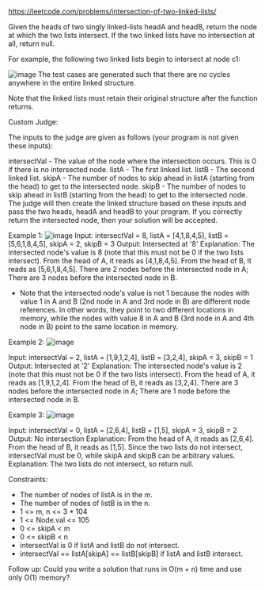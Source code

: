 https://leetcode.com/problems/intersection-of-two-linked-lists/

Given the heads of two singly linked-lists headA and headB, return the node at which the two lists intersect. If the two linked lists have no intersection at all, return null.

For example, the following two linked lists begin to intersect at node c1:

![image](https://user-images.githubusercontent.com/116775790/228139734-3c1d4641-9ae7-4533-84f9-35758602f2eb.png)
The test cases are generated such that there are no cycles anywhere in the entire linked structure.

Note that the linked lists must retain their original structure after the function returns.

Custom Judge:

The inputs to the judge are given as follows (your program is not given these inputs):

intersectVal - The value of the node where the intersection occurs. This is 0 if there is no intersected node.
listA - The first linked list.
listB - The second linked list.
skipA - The number of nodes to skip ahead in listA (starting from the head) to get to the intersected node.
skipB - The number of nodes to skip ahead in listB (starting from the head) to get to the intersected node.
The judge will then create the linked structure based on these inputs and pass the two heads, headA and headB to your program. If you correctly return the intersected node, then your solution will be accepted.


Example 1:
![image](https://user-images.githubusercontent.com/116775790/228139891-b7e0c943-5cc4-4a85-80a5-b8f0ffddcb20.png)
Input: intersectVal = 8, listA = [4,1,8,4,5], listB = [5,6,1,8,4,5], skipA = 2, skipB = 3
Output: Intersected at '8'
Explanation: The intersected node's value is 8 (note that this must not be 0 if the two lists intersect).
From the head of A, it reads as [4,1,8,4,5]. From the head of B, it reads as [5,6,1,8,4,5]. There are 2 nodes before the intersected node in A; There are 3 nodes before the intersected node in B.
- Note that the intersected node's value is not 1 because the nodes with value 1 in A and B (2nd node in A and 3rd node in B) are different node references. In other words, they point to two different locations in memory, while the nodes with value 8 in A and B (3rd node in A and 4th node in B) point to the same location in memory.

Example 2:
![image](https://user-images.githubusercontent.com/116775790/228140006-fe6f4c85-0c57-4e23-aa14-b2bdba48d395.png)

Input: intersectVal = 2, listA = [1,9,1,2,4], listB = [3,2,4], skipA = 3, skipB = 1
Output: Intersected at '2'
Explanation: The intersected node's value is 2 (note that this must not be 0 if the two lists intersect).
From the head of A, it reads as [1,9,1,2,4]. From the head of B, it reads as [3,2,4]. There are 3 nodes before the intersected node in A; There are 1 node before the intersected node in B.

Example 3:
![image](https://user-images.githubusercontent.com/116775790/228140111-581ca736-41d8-4e50-a924-1afe97b6397e.png)

Input: intersectVal = 0, listA = [2,6,4], listB = [1,5], skipA = 3, skipB = 2
Output: No intersection
Explanation: From the head of A, it reads as [2,6,4]. From the head of B, it reads as [1,5]. Since the two lists do not intersect, intersectVal must be 0, while skipA and skipB can be arbitrary values.
Explanation: The two lists do not intersect, so return null.

Constraints:

- The number of nodes of listA is in the m.
- The number of nodes of listB is in the n.
- 1 <= m, n <= 3 * 104
- 1 <= Node.val <= 105
- 0 <= skipA < m
- 0 <= skipB < n
- intersectVal is 0 if listA and listB do not intersect.
- intersectVal == listA[skipA] == listB[skipB] if listA and listB intersect.
 

Follow up: Could you write a solution that runs in O(m + n) time and use only O(1) memory?
